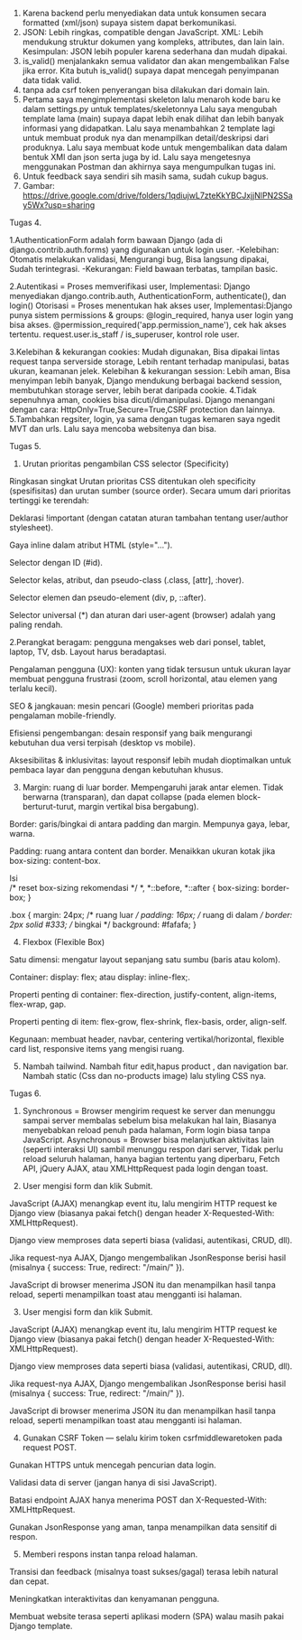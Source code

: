 1. Karena backend perlu menyediakan data untuk konsumen secara formatted (xml/json) supaya sistem dapat berkomunikasi.
2. JSON: Lebih ringkas, compatible dengan JavaScript. XML: Lebih mendukung struktur dokumen yang kompleks, attributes, dan lain lain.
	Kesimpulan: JSON lebih populer karena sederhana dan mudah dipakai.
3. is_valid() menjalankakn semua validator dan akan mengembalikan False jika error. Kita butuh is_valid() supaya dapat mencegah penyimpanan data tidak valid.
4. tanpa ada csrf token penyerangan bisa dilakukan dari domain lain.
5. Pertama saya mengimplementasi skeleton lalu menaroh kode baru ke dalam settings.py untuk templates/skeletonnya
	Lalu saya mengubah template lama (main) supaya dapat lebih enak dilihat dan lebih banyak informasi yang didapatkan.
	Lalu saya menambahkan 2 template lagi untuk membuat produk nya dan menampilkan detail/deskripsi dari produknya.
	Lalu saya membuat kode untuk mengembalikan data dalam bentuk XMl dan json serta juga by id.
	Lalu saya mengetesnya menggunakan Postman dan akhirnya saya mengumpulkan tugas ini.
6. Untuk feedback saya sendiri sih masih sama, sudah cukup bagus.
7. Gambar: https://drive.google.com/drive/folders/1qdiujwL7zteKkYBCJxjjNlPN2SSay5Wx?usp=sharing

Tugas 4.

1.AuthenticationForm adalah form bawaan Django (ada di django.contrib.auth.forms) yang digunakan untuk login user.
 -Kelebihan: Otomatis melakukan validasi, Mengurangi bug, Bisa langsung dipakai, Sudah terintegrasi.
 -Kekurangan: Field bawaan terbatas, tampilan basic.
 
2.Autentikasi = Proses memverifikasi user, Implementasi: Django menyediakan django.contrib.auth, AuthenticationForm, authenticate(), dan login()
  Otorisasi = Proses menentukan hak akses user, Implementasi:Django punya sistem permissions & groups: @login_required, hanya user login yang bisa akses. @permission_required('app.permission_name'), cek hak akses tertentu. request.user.is_staff / is_superuser, kontrol role user.
   
3.Kelebihan & kekurangan cookies: Mudah digunakan, Bisa dipakai lintas request tanpa serverside storage, Lebih rentant terhadap manipulasi, batas ukuran, keamanan jelek.
  Kelebihan & kekurangan session: Lebih aman, Bisa menyimpan lebih banyak, Django mendukung berbagai backend session, membutuhkan storage server, lebih berat daripada cookie.
4.Tidak sepenuhnya aman, cookies bisa dicuti/dimanipulasi.
  Django menangani dengan cara: HttpOnly=True,Secure=True,CSRF protection dan lainnya.
5.Tambahkan regsiter, login, ya sama dengan tugas kemaren saya ngedit MVT dan urls. Lalu saya mencoba websitenya dan bisa.

Tugas 5.
1. Urutan prioritas pengambilan CSS selector (Specificity)

Ringkasan singkat Urutan prioritas CSS ditentukan oleh specificity (spesifisitas) dan urutan sumber (source order). Secara umum dari prioritas tertinggi ke terendah:

Deklarasi !important (dengan catatan aturan tambahan tentang user/author stylesheet).

Gaya inline dalam atribut HTML (style="...").

Selector dengan ID (#id).

Selector kelas, atribut, dan pseudo-class (.class, [attr], :hover).

Selector elemen dan pseudo-element (div, p, ::after).

Selector universal (*) dan aturan dari user-agent (browser) adalah yang paling rendah.

2.Perangkat beragam: pengguna mengakses web dari ponsel, tablet, laptop, TV, dsb. Layout harus beradaptasi.

Pengalaman pengguna (UX): konten yang tidak tersusun untuk ukuran layar membuat pengguna frustrasi (zoom, scroll horizontal, atau elemen yang terlalu kecil).

SEO & jangkauan: mesin pencari (Google) memberi prioritas pada pengalaman mobile-friendly.

Efisiensi pengembangan: desain responsif yang baik mengurangi kebutuhan dua versi terpisah (desktop vs mobile).

Aksesibilitas & inklusivitas: layout responsif lebih mudah dioptimalkan untuk pembaca layar dan pengguna dengan kebutuhan khusus.

3. Margin: ruang di luar border. Mempengaruhi jarak antar elemen. Tidak berwarna (transparan), dan dapat collapse (pada elemen block-berturut-turut, margin vertikal bisa bergabung).

Border: garis/bingkai di antara padding dan margin. Mempunya gaya, lebar, warna.

Padding: ruang antara content dan border. Menaikkan ukuran kotak jika box-sizing: content-box.
<div class="box">Isi</div>
/* reset box-sizing rekomendasi */
*, *::before, *::after { box-sizing: border-box; }


.box {
margin: 24px; /* ruang luar */
padding: 16px; /* ruang di dalam */
border: 2px solid #333; /* bingkai */
background: #fafafa;
}

4. Flexbox (Flexible Box)

Satu dimensi: mengatur layout sepanjang satu sumbu (baris atau kolom).

Container: display: flex; atau display: inline-flex;.

Properti penting di container: flex-direction, justify-content, align-items, flex-wrap, gap.

Properti penting di item: flex-grow, flex-shrink, flex-basis, order, align-self.

Kegunaan: membuat header, navbar, centering vertikal/horizontal, flexible card list, responsive items yang mengisi ruang.

5. Nambah tailwind. Nambah fitur edit,hapus product , dan navigation bar. Nambah static (Css dan no-products image) lalu styling CSS nya.

Tugas 6.
1. Synchronous = Browser mengirim request ke server dan menunggu sampai server membalas sebelum bisa melakukan hal lain, Biasanya menyebabkan reload penuh pada halaman, Form login biasa tanpa JavaScript.
	Asynchronous = Browser bisa melanjutkan aktivitas lain (seperti interaksi UI) sambil menunggu respon dari server, Tidak perlu reload seluruh halaman, hanya bagian tertentu yang diperbaru, Fetch API, jQuery AJAX, atau XMLHttpRequest pada login dengan toast.
	
2. User mengisi form dan klik Submit.

JavaScript (AJAX) menangkap event itu, lalu mengirim HTTP request ke Django view (biasanya pakai fetch() dengan header X-Requested-With: XMLHttpRequest).

Django view memproses data seperti biasa (validasi, autentikasi, CRUD, dll).

Jika request-nya AJAX, Django mengembalikan JsonResponse berisi hasil (misalnya { success: True, redirect: "/main/" }).

JavaScript di browser menerima JSON itu dan menampilkan hasil tanpa reload, seperti menampilkan toast atau mengganti isi halaman.

3. User mengisi form dan klik Submit.

JavaScript (AJAX) menangkap event itu, lalu mengirim HTTP request ke Django view (biasanya pakai fetch() dengan header X-Requested-With: XMLHttpRequest).

Django view memproses data seperti biasa (validasi, autentikasi, CRUD, dll).

Jika request-nya AJAX, Django mengembalikan JsonResponse berisi hasil (misalnya { success: True, redirect: "/main/" }).

JavaScript di browser menerima JSON itu dan menampilkan hasil tanpa reload, seperti menampilkan toast atau mengganti isi halaman.

4. Gunakan CSRF Token — selalu kirim token csrfmiddlewaretoken pada request POST.

Gunakan HTTPS untuk mencegah pencurian data login.

Validasi data di server (jangan hanya di sisi JavaScript).

Batasi endpoint AJAX hanya menerima POST dan X-Requested-With: XMLHttpRequest.

Gunakan JsonResponse yang aman, tanpa menampilkan data sensitif di respon.

5. Memberi respons instan tanpa reload halaman.

Transisi dan feedback (misalnya toast sukses/gagal) terasa lebih natural dan cepat.

Meningkatkan interaktivitas dan kenyamanan pengguna.

Membuat website terasa seperti aplikasi modern (SPA) walau masih pakai Django template.